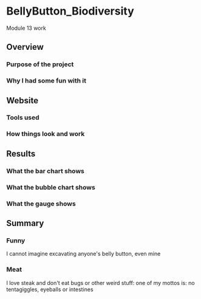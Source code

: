 # BellyButton_Biodiversity
Module 13 work 

## Overview
### Purpose of the project
### Why I had some fun with it

## Website
### Tools used
### How things look and work

## Results 
### What the bar chart shows
### What the bubble chart shows
### What the gauge shows

## Summary
### Funny
I cannot imagine excavating anyone's belly button, even mine
### Meat
I love steak and don't eat bugs or other weird stuff: one of my mottos is: no tentagiggles, eyeballs or intestines

